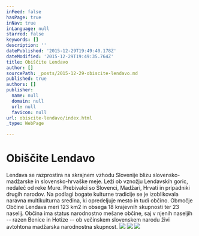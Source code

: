 ```yaml
---
inFeed: false
hasPage: true
inNav: true
inLanguage: null
starred: false
keywords: []
description: ''
datePublished: '2015-12-29T19:49:40.178Z'
dateModified: '2015-12-29T19:49:35.764Z'
title: Obiščite Lendavo
author: []
sourcePath: _posts/2015-12-29-obiscite-lendavo.md
published: true
authors: []
publisher:
  name: null
  domain: null
  url: null
  favicon: null
url: obiscite-lendavo/index.html
_type: WebPage

---
```

# Obiščite Lendavo

Lendava se razprostira na skrajnem vzhodu Slovenije blizu 
slovensko-madžarske in slovensko-hrvaške meje. Leži ob vznožju 
Lendavskih goric, nedaleč od reke Mure. Prebivalci so Slovenci, Madžari,
Hrvati in pripadniki drugih narodov. Na podlagi bogate kulturne 
tradicije se je izoblikovala naravna multikulturna sredina, ki 
opredeljuje mesto in tudi občino. Območje Občine Lendava meri 123 km2 in
obsega 18 krajevnih skupnosti ter 23 naselij. Občina ima status 
narodnostno mešane občine, saj v njenih naseljih -- razen Benice in 
Hotize -- ob večinskem slovenskem narodu živi avtohtona madžarska 
narodnostna skupnost.
![](https://the-grid-user-content.s3-us-west-2.amazonaws.com/f62fe57f-4ebe-4b24-9d00-d778183400c3.jpg)
![](https://the-grid-user-content.s3-us-west-2.amazonaws.com/254aa412-6050-406b-8a59-5cefb39d5cd1.jpg)
![](https://the-grid-user-content.s3-us-west-2.amazonaws.com/6a358739-ac21-4970-bc61-75e08d00af8c.jpg)